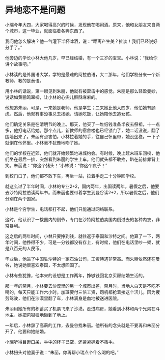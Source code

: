 # 异地恋不是问题

小瑞今年大四，大家喝得高兴的时候，发现他在喝闷酒。原来，他和女朋友来自两个城市，这一毕业，就面临着各奔东西了。 

我问他怎么解决？他一气灌下半杯啤酒，说：“距离产生美？扯淡！我们已经说好分手了。” 

他旁边的学长小林大他几岁，早已经结婚，有一个三岁的宝宝。小林说：“我给你讲个故事吧。” 

小林读的是外国语大学，学的是最难的阿拉伯语，大二那年，他们学校分来一个新教师，教的是泰语。 

用小林的话说，第一眼见到朱丽，他就有被雷击中的感觉。朱丽是那么轻盈曼妙，说话如黄鹂鸣翠柳，让小林的心尖儿酥酥麻麻的。 

他想追朱丽，可是，一来她是老师，他是学生；二来她比他大四岁，他怕她有顾虑。然后，他就有事没事总去找她，请她吃饭，让她陪他去追女孩。 

他们确定关系是在清明节的晚上。那天，他买了一堆纸钱准备半夜去祭祖，十一点多，他打电话给她。那个点儿，新教师的宿舍楼也已经锁门了，她二话没说，翻了围墙出来了。朱丽有点害怕，小林拉着她的手，往自己怀里带，她没坐稳，一下子就倒在他怀里。小林毫不犹豫地吻了她。 

他们的学校在近郊，他们就开始频繁地进城约会。有时候，晚上赶末班车回校，他们坐在最后一排，突然看到朱丽的学生上车，他们就头都不敢抬，趴在前排靠背上笑。朱丽说：“你这个猪头！”小林说：“你这个疯子！” 

到校门口了，他们都不敢下车，再坐一站，拉着手走二十分钟回学校。 

就这么过了半年时间，小林的专业2+2，国内两年，出国读两年。暑假之后，他要去沙特阿拉伯读两年书。而朱丽也要带着学生到曼谷读2+2，所以暑假之后，他们分别在两个国家。 

小林是个穷学生，电话都打不起，他们只能通过网络联系。 

这时，他认识了一拨国内的倒爷，专门在沙特阿拉伯卖国内倒过去的各种内衣，非常暴利。 

这之后的两年时间，小林只要挣到钱，就往返于泰国和沙特之间。他算了一下，两年时间，他挣得不少，可是一分钱都没有存上，有时候，他们在电话里吵一架，就是八百元的人民币。 

毕业后，他进了中国驻沙特的一家石油公司，工资待遇非常高。而朱丽依然还在曼谷，她说她很喜欢泰国，不太想回国了。 

小林有些犹豫，他本来的设想是工作两年，挣够钱回北京买房结婚生活的。 

那一年的斋月，小林要去沙漠里的另一个城市出差，斋月时，当地人白天是不吃不喝的，每天只能工作六小时。加班要付三倍工资，司机都抢着接这个活儿。因为疲劳驾驶，他们在沙漠里翻了车，小林满身是血地被送进医院。 

朱丽用她所有的积蓄买了机票飞来了沙漠。走进病房，她看到小林和两个兄弟在斗地主，她把包狠狠地砸到了地上。 

一年后，小林辞了高薪的工作，去曼谷找朱丽。他所有的念头就是不要再和朱丽分开了，他要和她结婚。 

小瑞听得目瞪口呆，手中的杯子已空，还紧紧握着不撒手。 

小林扭头对他妻子说：“朱丽，你再帮小瑞点个什么喝的吧。”
